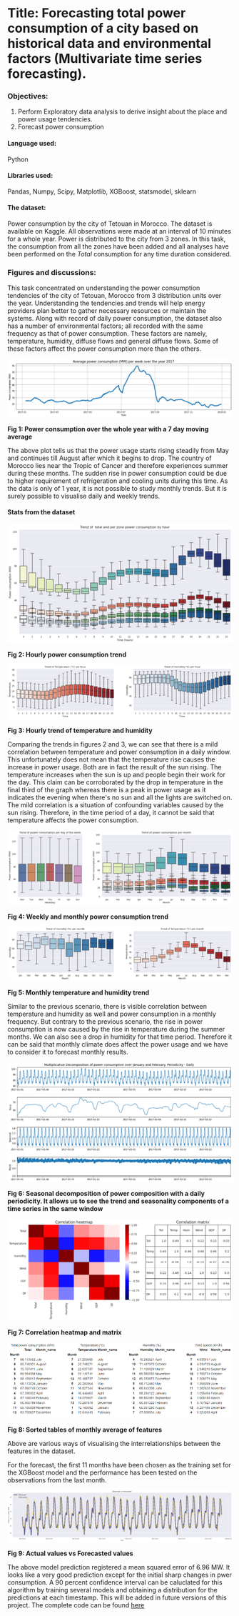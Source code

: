 # Title: Forecasting total power consumption of a city based on historical data and environmental factors (Multivariate time series forecasting).

### Objectives:
1. Perform Exploratory data analysis to derive insight about the place and power usage tendencies.
2. Forecast power consumption

#### Language used:
Python

#### Libraries used:
Pandas, Numpy, Scipy, Matplotlib, XGBoost, statsmodel, sklearn

#### The dataset:
Power consumption by the city of Tetouan in Morocco. The dataset is available on Kaggle. All observations were made at an interval of 10 minutes for a whole year. Power is distributed to the city from 3 zones. In this task, the consumption from all the zones have been added and all analyses have been performed on the *Total* consumption for any time duration considered. 


### Figures and discussions:
This task concentrated on understanding the power consumption tendencies of the city of Tetouan, Morocco from 3 distribution units over the year. Understanding the tendencies and trends will help energy providers plan better to gather necessary resources or maintain the systems. Along with record of daily power consumption, the dataset also has a number of environmental factors; all recorded with the same frequency as that of power consumption. These factors are namely, temperature, humidity, diffuse flows and general diffuse flows. Some of these factors affect the power consumption more than the others.

![](https://github.com/rud-ninja/power_consumption/blob/main/images/full_yr_weekly_power.png)

**Fig 1: Power consumption over the whole year with a 7 day moving average**

The above plot tells us that the power usage starts rising steadily from May and continues till August after which it begins to drop. The country of Morocco lies near the Tropic of Cancer and therefore experiences summer during these months. The sudden rise in power consumption could be due to higher requirement of refrigeration and cooling units during this time. As the data is only of 1 year, it is not possible to study monthly trends. But it is surely possible to visualise daily and weekly trends.

#### Stats from the dataset

![](https://github.com/rud-ninja/power_consumption/blob/main/images/power_trend_per_hr.png)

**Fig 2: Hourly power consumption trend**

![](https://github.com/rud-ninja/power_consumption/blob/main/images/temp_hym_per_hr.png)

**Fig 3: Hourly trend of temperature and humidity**

Comparing the trends in figures 2 and 3, we can see that there is a mild correlation between temperature and power consumption in a daily window. This unfortunately does not mean that the temperature rise causes the increase in power usage. Both are in fact the result of the sun rising. The temperature increases when the sun is up and people begin their work for the day. This claim can be corroborated by the drop in temperature in the final third of the graph whereas there is a peak in power usage as it indicates the evening when there's no sun and all the lights are switched on. The mild correlation is a situation of confounding variables caused by the sun rising. Therefore, in the time period of a day, it cannot be said that temperature affects the power consumption.

![](https://github.com/rud-ninja/power_consumption/blob/main/images/power_per_wkn_mnth.png)

**Fig 4: Weekly and monthly power consumption trend**

![](https://github.com/rud-ninja/power_consumption/blob/main/images/temp_hum_per_mnth.png)

**Fig 5: Monthly temperature and humidity trend**

Similar to the previous scenario, there is visible correlation between temperature and humidity as well and power consumption in a monthly frequency. But contrary to the previous scenario, the rise in power consumption is now caused by the rise in temperature during the summer months. We can also see a drop in humidity for that time period. Therefore it can be said that monthly climate does affect the power usage and we have to consider it to forecast monthly results.

![](https://github.com/rud-ninja/power_consumption/blob/main/images/mul_decom_daily.png)

**Fig 6: Seasonal decomposition of power composition with a daily periodicity. It allows us to see the trend and seasonality components of a time series in the same window**

![](https://github.com/rud-ninja/power_consumption/blob/main/images/corr_heatmap.png)

**Fig 7: Correlation heatmap and matrix**

![](https://github.com/rud-ninja/power_consumption/blob/main/images/tables_club.png)

**Fig 8: Sorted tables of monthly average of features**

Above are various ways of visualising the interrelationships between the features in the dataset.

For the forecast, the first 11 months have been chosen as the training set for the XGBoost model and the performance has been tested on the observations from the last month.

![](https://github.com/rud-ninja/power_consumption/blob/main/images/forecast.png)

**Fig 9: Actual values vs Forecasted values**

The above model prediction registered a mean squared error of 6.96 MW. It looks like a very good prediction except for the initial sharp changes in pwer consumption. A 90 percent confidence interval can be caluclated for this algorithm by training several models and obtaining a distribution for the predictions at each timestamp. This will be added in future versions of this project. The complete code can be found [here](https://github.com/rud-ninja/power_consumption/blob/main/tetouan_revisited.ipynb)
